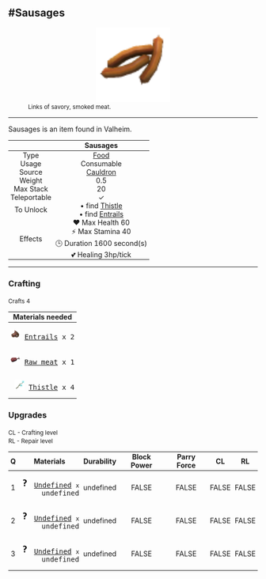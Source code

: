 <meta property="og:title" content="Sausages - MoreValheim" /><meta property="og:type" content="website" /><meta property="og:image" content="/assets/sausages.png" /><meta property="og:description" content="Sausages is an item found in Valheim." /><meta name="theme-color" content="#546D78"><meta name="twitter:card" content="summary_large_image">
#Sausages
-------------
<style>img {width:20px;}.tb {width:150px;display: block;margin-left: auto;margin-right: auto;}</style>

<style>.md-typeset table:not([class]) th:not([align]) {min-width:unset!important;}</style>
<style>td{padding:0em 0.3em!important;text-align:center!important;border-left:.05rem solid var(--md-default-fg-color--lightest)}</style>

<style>th{padding:0.1em 0.3em!important;text-align:center!important;font-weight:bold}</style>

<style>pre{text-align:right!important}</style>
<style>table tr td:first-child {border-left: 0;};</style>

<figure><img src="/assets/sausages.png" class="tb" /><figcaption><small>Links of savory, smoked meat.</small></figcaption></figure>

-------------

Sausages is an item found in Valheim.

|        | Sausages              |
| ----------- | ------------------------------------ |
| Type | [Food](../../types/food)
| Usage | Consumable<br>
| Source | [Cauldron](../../items/cauldron)
| Weight | 0.5 |
| Max Stack | 20 |
| Teleportable | ✓
| To Unlock | • find [Thistle](../../items/thistle)<br>• find [Entrails](../../items/entrails)<br>
| Effects | ❤️ Max Health 60<br>⚡ Max Stamina 40<br>🕒 Duration 1600 second(s) <br>💕 Healing 3hp/tick <br>

-------------

### Crafting

<small>Crafts 4</small>

| Materials needed |
| - |
| <pre>[![Entrails](/assets/entrails.png)](../../items/entrails) [Entrails](../entrails) x 2</pre> |
| <pre>[![Raw meat](/assets/raw_meat.png)](../../items/raw_meat) [Raw meat](../raw_meat) x 1</pre> |
| <pre>[![Thistle](/assets/thistle.png)](../../items/thistle) [Thistle](../thistle) x 4</pre> |

### Upgrades

<small>CL - Crafting level</small><br><small>RL - Repair level</small>

| Q | Materials | Durability | Block Power | Parry Force | CL | RL |
| - | - | - | - | - | - | - |
| 1 | <pre>[![Undefined](/assets/undefined.png)](../../items/undefined) [Undefined](../../items/undefined) <small>x</small> undefined</pre> | undefined | FALSE | FALSE | FALSE | FALSE |
| 2 | <pre>[![Undefined](/assets/undefined.png)](../../items/undefined) [Undefined](../../items/undefined) <small>x</small> undefined</pre> | undefined | FALSE | FALSE | FALSE | FALSE |
| 3 | <pre>[![Undefined](/assets/undefined.png)](../../items/undefined) [Undefined](../../items/undefined) <small>x</small> undefined</pre> | undefined | FALSE | FALSE | FALSE | FALSE |